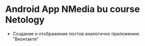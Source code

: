 # Android App NMedia bu course Netology
- Создание и отображение постов аналогично приложению "Вконтакте"
